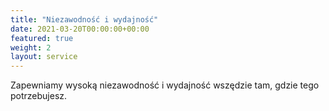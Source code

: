 ```yaml
---
title: "Niezawodność i wydajność"
date: 2021-03-20T00:00:00+00:00
featured: true
weight: 2
layout: service
---
```


Zapewniamy wysoką niezawodność i wydajność wszędzie tam, gdzie tego potrzebujesz.
